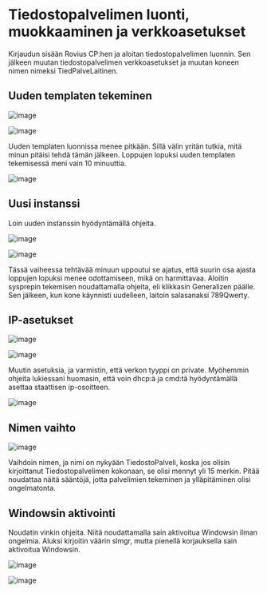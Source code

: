 # Tiedostopalvelimen luonti, muokkaaminen ja verkkoasetukset

Kirjaudun sisään Rovius CP:hen ja aloitan tiedostopalvelimen luonnin. Sen jälkeen muutan tiedostopalvelimen verkkoasetukset ja muutan koneen nimen nimeksi TiedPalveLaitinen.

## Uuden templaten tekeminen

![image](https://github.com/user-attachments/assets/2f4706af-29fb-4931-9353-257362976f7f)

![image](https://github.com/user-attachments/assets/60bb81ef-7b40-45fe-b532-fbcf9392dd34)

Uuden templaten luonnissa menee pitkään. Sillä välin yritän tutkia, mitä minun pitäisi tehdä tämän jälkeen. Loppujen lopuksi uuden templaten tekemisessä meni vain 10 minuuttia.

![image](https://github.com/user-attachments/assets/865df1af-b639-4eec-ac5f-e76c71689c8e)

## Uusi instanssi

Loin uuden instanssin hyödyntämällä ohjeita.

![image](https://github.com/user-attachments/assets/5925d43c-e2e7-49b6-ba2e-11cebb000f6a)

![image](https://github.com/user-attachments/assets/98d3c1b8-93d9-4de2-8dc6-1789453fb806)

Tässä vaiheessa tehtävää minuun uppoutui se ajatus, että suurin osa ajasta loppujen lopuksi menee odottamiseen, mikä on harmittavaa. Aloitin sysprepin tekemisen noudattamalla ohjeita, eli klikkasin Generalizen päälle.
Sen jälkeen, kun kone käynnisti uudelleen, laitoin salasanaksi 789Qwerty.

## IP-asetukset

![image](https://github.com/user-attachments/assets/d2db855b-a5e4-49f1-ace5-95181aba2d46)

![image](https://github.com/user-attachments/assets/8b1ad059-e5eb-44c2-97d0-7da9fa8192e5)

Muutin asetuksia, ja varmistin, että verkon tyyppi on private. Myöhemmin ohjeita lukiessani huomasin, että voin dhcp:ä ja cmd:tä hyödyntämällä asettaa staattisen ip-osoitteen.

![image](https://github.com/user-attachments/assets/cba5f7b2-613f-4ad1-b741-fd78bf8fa597)

## Nimen vaihto

![image](https://github.com/user-attachments/assets/db06ae84-0532-4718-8353-9aab314b7864)

Vaihdoin nimen, ja nimi on nykyään TiedostoPalveli, koska jos olisin kirjoittanut Tiedostopalvelimen kokonaan, se olisi mennyt yli 15 merkin. Pitää noudattaa näitä sääntöjä, jotta palvelimien tekeminen ja ylläpitäminen olisi ongelmatonta.

## Windowsin aktivointi

Noudatin vinkin ohjeita. Niitä noudattamalla sain aktivoitua Windowsin ilman ongelmia. Aluksi kirjoitin väärin slmgr, mutta pienellä korjauksella sain aktivoitua Windowsin.

![image](https://github.com/user-attachments/assets/e25d187f-eca4-42cd-9405-7cd790f39df0)

![image](https://github.com/user-attachments/assets/391f0cdf-eb3a-45e8-88b9-9a7ea8e1154b)


